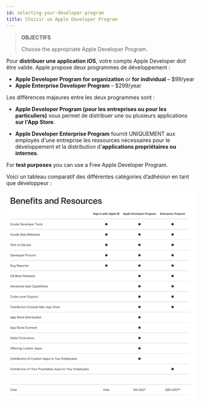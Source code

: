 ```yaml
---
id: selecting-your-developer-program
title: Choisir un Apple Developer Program
---
```


> **OBJECTIFS**
> 
> Choose the appropriate Apple Developer Program.

Pour **distribuer une application iOS**, votre compte Apple Developer doit être valide. Apple propose deux programmes de développement :

* **Apple Developer Program for organization** or **for individual** – $99/year
* **Apple Enterprise Developer Program** – $299/year

Les différences majeures entre les deux programmes sont :

* **Apple Developer Program (pour les entreprises ou pour les particuliers)** vous permet de distribuer une ou plusieurs applications **sur l'App Store**.

* **Apple Developer Enterprise Program** fournit UNIQUEMENT aux employés d'une entreprise les ressources nécessaires pour le développement et la distribution d'**applications propriétaires ou internes**.

For **test purposes** you can use a Free Apple Developer Program.

Voici un tableau comparatif des différentes catégories d’adhésion en tant que développeur :

![Developer membership levels](img/FreeTestingAppleDeveloperAccount.png)
